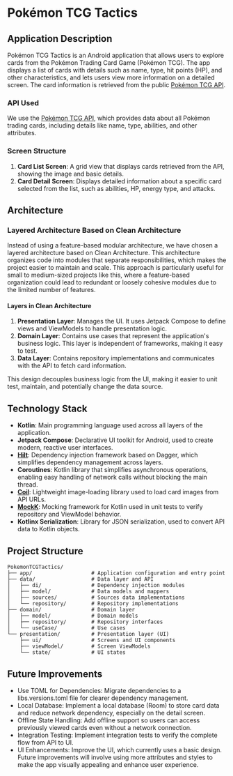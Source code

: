 # Pokémon TCG Tactics

## Application Description

Pokémon TCG Tactics is an Android application that allows users to explore cards from the Pokémon Trading Card Game (Pokémon TCG). The app displays a list of cards with details such as name, type, hit points (HP), and other characteristics, and lets users view more information on a detailed screen. The card information is retrieved from the public [Pokémon TCG API](https://pokemontcg.io/).

### API Used

We use the [Pokémon TCG API](https://pokemontcg.io/), which provides data about all Pokémon trading cards, including details like name, type, abilities, and other attributes.

### Screen Structure

1. **Card List Screen**: A grid view that displays cards retrieved from the API, showing the image and basic details.
2. **Card Detail Screen**: Displays detailed information about a specific card selected from the list, such as abilities, HP, energy type, and attacks.

## Architecture

### Layered Architecture Based on Clean Architecture

Instead of using a feature-based modular architecture, we have chosen a layered architecture based on Clean Architecture. This architecture organizes code into modules that separate responsibilities, which makes the project easier to maintain and scale. This approach is particularly useful for small to medium-sized projects like this, where a feature-based organization could lead to redundant or loosely cohesive modules due to the limited number of features.

#### Layers in Clean Architecture

1. **Presentation Layer**: Manages the UI. It uses Jetpack Compose to define views and ViewModels to handle presentation logic.
2. **Domain Layer**: Contains use cases that represent the application's business logic. This layer is independent of frameworks, making it easy to test.
3. **Data Layer**: Contains repository implementations and communicates with the API to fetch card information.

This design decouples business logic from the UI, making it easier to unit test, maintain, and potentially change the data source.

## Technology Stack

- **Kotlin**: Main programming language used across all layers of the application.
- **Jetpack Compose**: Declarative UI toolkit for Android, used to create modern, reactive user interfaces.
- [**Hilt**](https://dagger.dev/hilt/): Dependency injection framework based on Dagger, which simplifies dependency management across layers.
- **Coroutines**: Kotlin library that simplifies asynchronous operations, enabling easy handling of network calls without blocking the main thread.
- [**Coil**](https://coil-kt.github.io/coil/): Lightweight image-loading library used to load card images from API URLs.
- [**MockK**](https://mockk.io/): Mocking framework for Kotlin used in unit tests to verify repository and ViewModel behavior.
- **Kotlinx Serialization**: Library for JSON serialization, used to convert API data to Kotlin objects.

## Project Structure

```plaintext
PokemonTCGTactics/
├── app/                   # Application configuration and entry point
├── data/                  # Data layer and API
│   ├── di/                # Dependency injection modules
│   ├── model/             # Data models and mappers
│   ├── sources/           # Sources data implementations
│   └── repository/        # Repository implementations
├── domain/                # Domain layer
│   ├── model/             # Domain models
│   ├── repository/        # Repository interfaces
│   └── useCase/           # Use cases
└── presentation/          # Presentation layer (UI)
    ├── ui/                # Screens and UI components
    ├── viewModel/         # Screen ViewModels
    └── state/             # UI states
```

## Future Improvements
- Use TOML for Dependencies: Migrate dependencies to a libs.versions.toml file for clearer dependency management.
- Local Database: Implement a local database (Room) to store card data and reduce network dependency, especially on the detail screen.
- Offline State Handling: Add offline support so users can access previously viewed cards even without a network connection.
- Integration Testing: Implement integration tests to verify the complete flow from API to UI.
- UI Enhancements: Improve the UI, which currently uses a basic design. Future improvements will involve using more attributes and styles to make the app visually appealing and enhance user experience.